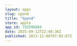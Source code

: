 ```yaml
---
layout: apps
slug: spond
title: "Spond"
store: apple
app_id: 755596884
date: 2025-09-12T22:40:36Z
published: 2013-12-08T07:02:07Z
---
```

